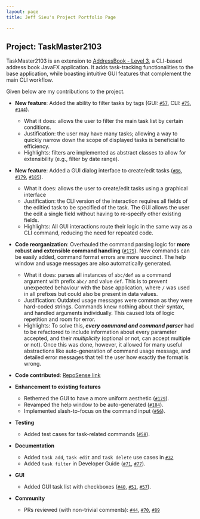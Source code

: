 ```yaml
---
layout: page
title: Jeff Sieu's Project Portfolio Page

---
```

## Project: TaskMaster2103

TaskMaster2103 is an extension to [AddressBook - Level 3](https://se-education.org/addressbook-level3/), a CLI-based address book JavaFX application.
It adds task-tracking functionalities to the base application, while boasting intuitive GUI features that complement the main CLI workflow.

Given below are my contributions to the project.

- **New feature**: Added the ability to filter tasks by tags (GUI: [`#57`](https://github.com/AY2122S1-CS2103-F09-2/tp/pull/57), CLI: [`#75`](https://github.com/AY2122S1-CS2103-F09-2/tp/pull/75), [`#144`](https://github.com/AY2122S1-CS2103-F09-2/tp/pull/144)).
  - What it does: allows the user to filter the main task list by certain conditions.
  - Justification: the user may have many tasks; allowing a way to quickly narrow down the scope of displayed tasks is beneficial to efficiency.
  - Highlights: filters are implemented as abstract classes to allow for extensibility (e.g., filter by date range).
- **New feature**: Added a GUI dialog interface to create/edit tasks ([`#86`](https://github.com/AY2122S1-CS2103-F09-2/tp/pull/86), [`#179`](https://github.com/AY2122S1-CS2103-F09-2/tp/pull/179), [`#185`](https://github.com/AY2122S1-CS2103-F09-2/tp/pull/185)).
  - What it does: allows the user to create/edit tasks using a graphical interface
  - Justification: the CLI version of the interaction requires all fields of the editied task to be specified of the task. The GUI allows the user the edit a single field without having to re-specify other existing fields.
  - Highlights: All GUI interactions route their logic in the same way as a CLI command, reducing the need for repeated code.
- **Code reorganization**: Overhauled the command parsing logic for **more robust and extensible command handling** ([`#175`](https://github.com/AY2122S1-CS2103-F09-2/tp/pull/175)). New commands can be easily added, command format errors are more succinct. The help window and usage messages are also automatically generated.
  - What it does: parses all instances of `abc/def` as a command argument with prefix `abc/` and value `def`.
  This is to prevent unexpected behaviour with the base application, where `/` was used in all prefixes but could also be present in data values.
  - Justification: Outdated usage messages were common as they were hard-coded strings. Commands knew nothing about their syntax, and handled arguments individually. This caused lots of logic repetition and room for error.
  - Highlights: To solve this, ***every command and command parser*** had to be refactored to include information about every parameter accepted, and their *multiplicity* (optional or not, can accept multiple or not). Once this was done, however, it allowed for many useful abstractions like auto-generation of command usage message, and detailed error messages that tell the user how exactly the format is wrong.
- **Code contributed**: [RepoSense link](https://nus-cs2103-ay2122s1.github.io/tp-dashboard/?search=&sort=groupTitle&sortWithin=title&timeframe=commit&mergegroup=&groupSelect=groupByRepos&breakdown=true&checkedFileTypes=docs~functional-code~test-code~other&since=2021-09-17&tabOpen=true&tabType=authorship&tabAuthor=jeffsieu&tabRepo=AY2122S1-CS2103-F09-2%2Ftp%5Bmaster%5D&authorshipIsMergeGroup=false&authorshipFileTypes=docs~functional-code~test-code~other&authorshipIsBinaryFileTypeChecked=false)
- **Enhancement to existing features**
  - Rethemed the GUI to have a more uniform aesthetic ([`#179`](https://github.com/AY2122S1-CS2103-F09-2/tp/pull/179)).
  - Revamped the help window to be auto-generated ([`#184`](https://github.com/AY2122S1-CS2103-F09-2/tp/pull/184)).
  - Implemented slash-to-focus on the command input ([`#56`](https://github.com/AY2122S1-CS2103-F09-2/tp/pull/56)).

- **Testing**
  - Added test cases for task-related commands ([`#58`](https://github.com/AY2122S1-CS2103-F09-2/tp/pull/58)).

- **Documentation**
  - Added `task add`, `task edit` and `task delete` use cases in [`#32`](https://github.com/AY2122S1-CS2103-F09-2/tp/pull/32)
  - Added `task filter` in Developer Guide ([`#71`](https://github.com/AY2122S1-CS2103-F09-2/tp/pull/71), [`#77`](https://github.com/AY2122S1-CS2103-F09-2/tp/pull/77)).

- **GUI**
  - Added GUI task list with checkboxes ([`#40`](https://github.com/AY2122S1-CS2103-F09-2/tp/pull/40), [`#51`](https://github.com/AY2122S1-CS2103-F09-2/tp/pull/51), [`#57`](https://github.com/AY2122S1-CS2103-F09-2/tp/pull/57)).
- **Community**
  - PRs reviewed (with non-trivial comments): [`#44`](https://github.com/AY2122S1-CS2103-F09-2/tp/pull/44), [`#70`](https://github.com/AY2122S1-CS2103-F09-2/tp/pull/70), [`#89`](https://github.com/AY2122S1-CS2103-F09-2/tp/pull/89)
